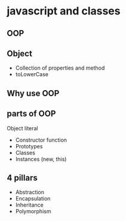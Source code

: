 # javascript and classes

## OOP


## Object
- Collection of properties and method
- toLowerCase


## Why use OOP


## parts of OOP
Object literal

- Constructor function
- Prototypes
- Classes
- Instances (new, this)


## 4 pillars
- Abstraction
- Encapsulation
- Inheritance
- Polymorphism